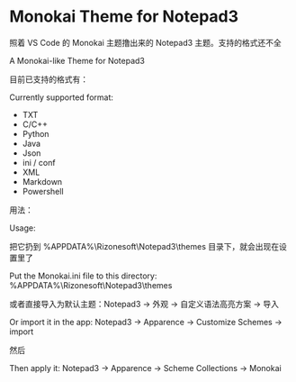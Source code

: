 # Monokai Theme for Notepad3 


照着 VS Code 的 Monokai 主题撸出来的 Notepad3 主题。支持的格式还不全

A Monokai-like Theme for Notepad3


目前已支持的格式有：

Currently supported format: 

- TXT
- C/C++
- Python
- Java
- Json
- ini / conf
- XML
- Markdown
- Powershell


用法：

Usage:

把它扔到 %APPDATA%\Rizonesoft\Notepad3\themes 目录下，就会出现在设置里了

Put the Monokai.ini file to this directory: %APPDATA%\Rizonesoft\Notepad3\themes 

或者直接导入为默认主题：Notepad3 -> 外观 -> 自定义语法高亮方案 -> 导入 

Or import it in the app: Notepad3 -> Apparence -> Customize Schemes -> import

然后

Then apply it: Notepad3 -> Apparence -> Scheme Collections -> Monokai
